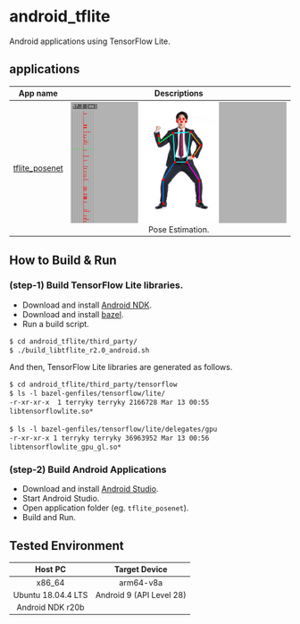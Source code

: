 # android_tflite
Android applications using TensorFlow Lite.



## applications
| App name    | Descriptions |
|:-----------:|:------------:|
| [tflite_posenet](https://github.com/terryky/android_tflite/tree/master/tflite_posenet)| ![img](tflite_posenet/tflite_posenet.png " image") <br> Pose Estimation.|


## How to Build & Run

### (step-1) Build TensorFlow Lite libraries.
- Download and install [Android NDK](https://developer.android.com/ndk/downloads).
- Download and install [bazel](https://docs.bazel.build/versions/master/install-ubuntu.html).
- Run a build script.


```
$ cd android_tflite/third_party/
$ ./build_libtflite_r2.0_android.sh
```

And then, TensorFlow Lite libraries are generated as follows.

```
$ cd android_tflite/third_party/tensorflow
$ ls -l bazel-genfiles/tensorflow/lite/
-r-xr-xr-x  1 terryky terryky 2166728 Mar 13 00:55 libtensorflowlite.so*

$ ls -l bazel-genfiles/tensorflow/lite/delegates/gpu
-r-xr-xr-x 1 terryky terryky 36963952 Mar 13 00:56 libtensorflowlite_gpu_gl.so*
```




### (step-2) Build Android Applications
- Download and install [Android Studio](https://developer.android.com/studio/install).
- Start Android Studio.
- Open application folder (eg. ```tflite_posenet```).
- Build and Run.

## Tested Environment

| Host PC             | Target Device           |
|:-------------------:|:-----------------------:|
| x86_64              | arm64-v8a               |
| Ubuntu 18.04.4 LTS  | Android 9 (API Level 28)|
| Android NDK r20b    |                         |
